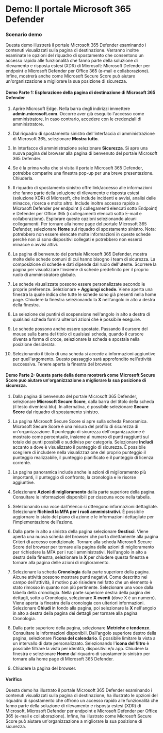 ﻿---
Demo:
    title: 'Il portale Microsoft 365 Defender'
    module: 'Modulo 3. Lezione 5. Descrizione delle funzionalità delle soluzioni di sicurezza Microsoft: descrizione delle funzionalità di gestione della sicurezza di Microsoft 365'
---


# Demo: Il portale Microsoft 365 Defender

### Scenario demo
Questa demo illustrerà il portale Microsoft 365 Defender esaminando i contenuti visualizzati sulla pagina di destinazione. Verranno inoltre esaminate le opzioni del riquadro di spostamento che consentono un accesso rapido alle funzionalità che fanno parte della soluzione di rilevamento e risposta estesi (XDR) di Microsoft: Microsoft Defender per endpoint e Microsoft Defender per Office 365 (e-mail e collaborazione).  Infine, mostrerà anche come Microsoft Secure Score può aiutare un'organizzazione a migliorare la sua posizione di sicurezza.

#### Demo Parte 1:  Esplorazione della pagina di destinazione di Microsoft 365 Defender

1. Aprire Microsoft Edge. Nella barra degli indirizzi immettere **admin.microsoft.com**.  Occorre aver già eseguito l'accesso come amministratore.  In caso contrario, accedere con le credenziali di amministratore.

1. Dal riquadro di spostamento sinistro dell'interfaccia di amministrazione di Microsoft 365, selezionare **Mostra tutto**.

1. In Interfacce di amministrazione selezionare **Sicurezza**.  Si apre una nuova pagina del browser alla pagina di benvenuto del portale Microsoft 365 Defender.  

1. Se è la prima volta che si visita il portale Microsoft 365 Defender, potrebbe comparire una finestra pop-up per una breve presentazione.  Chiuderla.

1. Il riquadro di spostamento sinistro offre link/accesso alle informazioni che fanno parte della soluzione di rilevamento e risposta estesi (soluzione XDR) di Microsoft, che include incidenti e avvisi, analisi delle minacce, ricerca e molto altro.  Include inoltre accesso rapido a Microsoft Defender per endpoint (i collegamenti elencati sotto Endpoint) e Defender per Office 365 (i collegamenti elencati sotto E-mail e collaborazione).  Esplorare queste opzioni selezionando alcuni collegamenti.  Per tornare alla home page del portale Microsoft 365 Defender, selezionare **Home** sul riquadro di spostamento sinistro.  Nota: potrebbero non essere elencate molte informazioni in queste schede perché non ci sono dispositivi collegati e potrebbero non esserci minacce o avvisi attivi.

1. La pagina di benvenuto del portale Microsoft 365 Defender, mostra molte delle schede comuni di cui hanno bisogno i team di sicurezza. La composizione di schede e dati dipende dal ruolo dell'utente. Scorrere la pagina per visualizzare l'insieme di schede predefinito per il proprio ruolo di amministratore globale.

1. Le schede visualizzate possono essere personalizzate secondo le proprie preferenze.  Selezionare **+ Aggiungi schede**. Viene aperta una finestra la quale indica che tutte le schede sono già presenti nella home page.  Chiudere la finestra selezionando la **X** nell'angolo in alto a destra della finestra.

1. La selezione dei puntini di sospensione nell'angolo in alto a destra di qualsiasi scheda fornirà ulteriori azioni che è possibile eseguire.  

1. Le schede possono anche essere spostate. Passando il cursore del mouse sulla barra del titolo di qualsiasi scheda, quando il cursore diventa a forma di croce, selezionare la scheda e spostala nella posizione desiderata.

1. Selezionando il titolo di una scheda si accede a informazioni aggiuntive per quell'argomento. Questo passaggio sarà approfondito nell'attività successiva.  Tenere aperta la finestra del browser.

#### Demo Parte 2: Questa parte della demo mostrerà come Microsoft Secure Score può aiutare un'organizzazione a migliorare la sua posizione di sicurezza.

1. Dalla pagina di benvenuto del portale Microsoft 365 Defender, selezionare **Microsoft Secure Score**, dalla barra del titolo della scheda (il testo diventerà blu).  In alternativa, è possibile selezionare **Secure Score** dal riquadro di spostamento sinistro.

1. La pagina Microsoft Secure Score si apre sulla scheda Panoramica.  Microsoft Secure Score è una misura del profilo di sicurezza di un'organizzazione. Il punteggio di sicurezza dell'organizzazione è mostrato come percentuale, insieme al numero di punti raggiunti sul totale dei punti possibili e suddiviso per categoria. Selezionare **Includi** accanto a dove è visualizzato il punteggio di sicurezza. È possibile scegliere di includere nella visualizzazione del proprio punteggio il punteggio realizzabile, il punteggio pianificato e il punteggio di licenza corrente.

1. La pagina panoramica include anche le azioni di miglioramento più importanti, il punteggio di confronto, la cronologia e le risorse aggiuntive.

1. Selezionare **Azioni di miglioramento** dalla parte superiore della pagina.  Consultare le informazioni disponibili per ciascuna voce nella tabella.  

1. Selezionando una voce dall'elenco si ottengono informazioni dettagliate.  Selezionare **Richiedi la MFA per i ruoli amministrativi**.  È possibile aggiornare lo stato del piano di azione e le informazioni dettagliate per l'implementazione dell'azione.

1. Dalla parte in alto a sinistra della pagina selezionare **Gestisci**.  Viene aperta una nuova scheda del browser che porta direttamente alla pagina Criteri di accesso condizionale.  Tornare alla scheda Microsoft Secure Score del browser per tornare alla pagina delle azioni di miglioramento per richiedere la MFA per i ruoli amministrativi. Nell'angolo in alto a destra della finestra, selezionare la **X** per chiudere questa finestra e tornare alla pagina delle azioni di miglioramento.

1. Selezionare la scheda **Cronologia** dalla parte superiore della pagina.  Alcune attività possono mostrare punti negativi.  Come descritto nel campo dell'attività, il motivo può risiedere nel fatto che un elemento è stato rimosso in quanto non più pertinente.  Selezionare una voce dalla tabella della cronologia.  Nella parte superiore destra della pagina dei dettagli, sotto a Cronologia, selezionare **X eventi** (dove X è un numero).  Viene aperta la finestra della cronologia con ulteriori informazioni.  Selezionare **Chiudi** in fondo alla pagina, poi selezionare la **X** nell'angolo in alto a destra della pagina dei dettagli per tornare alla pagina Cronologia.

1. Dalla parte superiore della pagina, selezionare **Metriche e tendenze**.  Consultare le informazioni disponibili.  Dall'angolo superiore destro della pagina, selezionare l'**icona del calendario**.  È possibile limitare la vista a un intervallo di date personalizzato.  Selezionando l'**icona del filtro** è possibile filtrare la vista per identità, dispositivi e/o app.  Chiudere la finestra e selezionare **Home** dal riquadro di spostamento sinistro per tornare alla home page di Microsoft 365 Defender.

1. Chiudere la pagina del browser.

#### Verifica

Questa demo ha illustrato il portale Microsoft 365 Defender esaminando i contenuti visualizzati sulla pagina di destinazione, ha illustrato le opzioni del riquadro di spostamento che offrono un accesso rapido alle funzionalità che fanno parte della soluzione di rilevamento e risposta estesi (XDR) di Microsoft, Microsoft Defender per endpoint e Microsoft Defender per Office 365 (e-mail e collaborazione).  Infine, ha illustrato come Microsoft Secure Score può aiutare un'organizzazione a migliorare la sua posizione di sicurezza.

